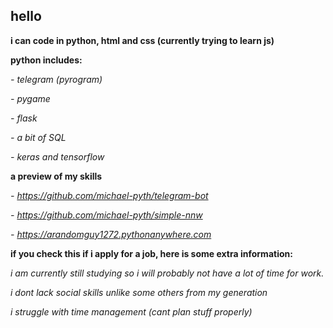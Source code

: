 ## hello
**i can code in python, html and css (currently trying to learn js)**

**python includes:**

*- telegram (pyrogram)*

*- pygame*

*- flask*

*- a bit of SQL*

*- keras and tensorflow*

**a preview of my skills**

*- https://github.com/michael-pyth/telegram-bot*

*- https://github.com/michael-pyth/simple-nnw*

*- https://arandomguy1272.pythonanywhere.com*

**if you check this if i apply for a job, here is some extra information:**

*i am currently still studying so i will probably not have a lot of time for work.*

*i dont lack social skills unlike some others from my generation*

*i struggle with time management (cant plan stuff properly)*
